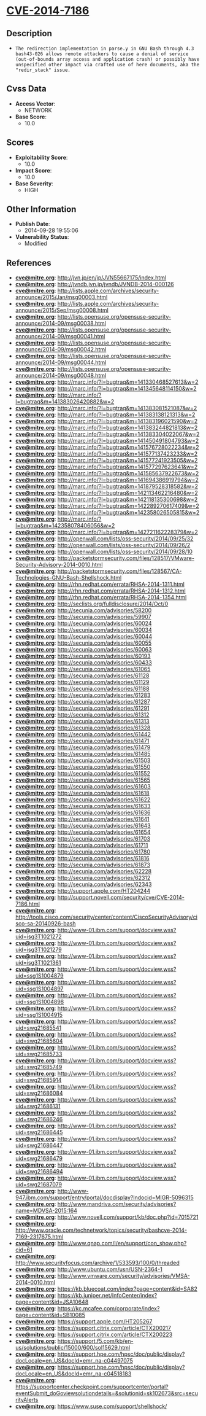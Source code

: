 
# [CVE-2014-7186](http://jvn.jp/en/jp/JVN55667175/index.html)

## Description

- `The redirection implementation in parse.y in GNU Bash through 4.3 bash43-026 allows remote attackers to cause a denial of service (out-of-bounds array access and application crash) or possibly have unspecified other impact via crafted use of here documents, aka the "redir_stack" issue.`

## Cvss Data

- **Access Vector**:
  - NETWORK
- **Base Score**:
  - 10.0

## Scores

- **Exploitability Score**:
  - 10.0
- **Impact Score**:
  - 10.0
- **Base Severity**:
  - HIGH

## Other Information

- **Publish Date**:
  - 2014-09-28 19:55:06
- **Vulnerability Status**:
  - Modified

## References

- **cve@mitre.org**: http://jvn.jp/en/jp/JVN55667175/index.html
- **cve@mitre.org**: http://jvndb.jvn.jp/jvndb/JVNDB-2014-000126
- **cve@mitre.org**: http://lists.apple.com/archives/security-announce/2015/Jan/msg00003.html
- **cve@mitre.org**: http://lists.apple.com/archives/security-announce/2015/Sep/msg00008.html
- **cve@mitre.org**: http://lists.opensuse.org/opensuse-security-announce/2014-09/msg00038.html
- **cve@mitre.org**: http://lists.opensuse.org/opensuse-security-announce/2014-09/msg00041.html
- **cve@mitre.org**: http://lists.opensuse.org/opensuse-security-announce/2014-09/msg00042.html
- **cve@mitre.org**: http://lists.opensuse.org/opensuse-security-announce/2014-09/msg00044.html
- **cve@mitre.org**: http://lists.opensuse.org/opensuse-security-announce/2014-09/msg00048.html
- **cve@mitre.org**: http://marc.info/?l=bugtraq&m=141330468527613&w=2
- **cve@mitre.org**: http://marc.info/?l=bugtraq&m=141345648114150&w=2
- **cve@mitre.org**: http://marc.info/?l=bugtraq&m=141383026420882&w=2
- **cve@mitre.org**: http://marc.info/?l=bugtraq&m=141383081521087&w=2
- **cve@mitre.org**: http://marc.info/?l=bugtraq&m=141383138121313&w=2
- **cve@mitre.org**: http://marc.info/?l=bugtraq&m=141383196021590&w=2
- **cve@mitre.org**: http://marc.info/?l=bugtraq&m=141383244821813&w=2
- **cve@mitre.org**: http://marc.info/?l=bugtraq&m=141383304022067&w=2
- **cve@mitre.org**: http://marc.info/?l=bugtraq&m=141450491804793&w=2
- **cve@mitre.org**: http://marc.info/?l=bugtraq&m=141576728022234&w=2
- **cve@mitre.org**: http://marc.info/?l=bugtraq&m=141577137423233&w=2
- **cve@mitre.org**: http://marc.info/?l=bugtraq&m=141577241923505&w=2
- **cve@mitre.org**: http://marc.info/?l=bugtraq&m=141577297623641&w=2
- **cve@mitre.org**: http://marc.info/?l=bugtraq&m=141585637922673&w=2
- **cve@mitre.org**: http://marc.info/?l=bugtraq&m=141694386919794&w=2
- **cve@mitre.org**: http://marc.info/?l=bugtraq&m=141879528318582&w=2
- **cve@mitre.org**: http://marc.info/?l=bugtraq&m=142113462216480&w=2
- **cve@mitre.org**: http://marc.info/?l=bugtraq&m=142118135300698&w=2
- **cve@mitre.org**: http://marc.info/?l=bugtraq&m=142289270617409&w=2
- **cve@mitre.org**: http://marc.info/?l=bugtraq&m=142358026505815&w=2
- **cve@mitre.org**: http://marc.info/?l=bugtraq&m=142358078406056&w=2
- **cve@mitre.org**: http://marc.info/?l=bugtraq&m=142721162228379&w=2
- **cve@mitre.org**: http://openwall.com/lists/oss-security/2014/09/25/32
- **cve@mitre.org**: http://openwall.com/lists/oss-security/2014/09/26/2
- **cve@mitre.org**: http://openwall.com/lists/oss-security/2014/09/28/10
- **cve@mitre.org**: http://packetstormsecurity.com/files/128517/VMware-Security-Advisory-2014-0010.html
- **cve@mitre.org**: http://packetstormsecurity.com/files/128567/CA-Technologies-GNU-Bash-Shellshock.html
- **cve@mitre.org**: http://rhn.redhat.com/errata/RHSA-2014-1311.html
- **cve@mitre.org**: http://rhn.redhat.com/errata/RHSA-2014-1312.html
- **cve@mitre.org**: http://rhn.redhat.com/errata/RHSA-2014-1354.html
- **cve@mitre.org**: http://seclists.org/fulldisclosure/2014/Oct/0
- **cve@mitre.org**: http://secunia.com/advisories/58200
- **cve@mitre.org**: http://secunia.com/advisories/59907
- **cve@mitre.org**: http://secunia.com/advisories/60024
- **cve@mitre.org**: http://secunia.com/advisories/60034
- **cve@mitre.org**: http://secunia.com/advisories/60044
- **cve@mitre.org**: http://secunia.com/advisories/60055
- **cve@mitre.org**: http://secunia.com/advisories/60063
- **cve@mitre.org**: http://secunia.com/advisories/60193
- **cve@mitre.org**: http://secunia.com/advisories/60433
- **cve@mitre.org**: http://secunia.com/advisories/61065
- **cve@mitre.org**: http://secunia.com/advisories/61128
- **cve@mitre.org**: http://secunia.com/advisories/61129
- **cve@mitre.org**: http://secunia.com/advisories/61188
- **cve@mitre.org**: http://secunia.com/advisories/61283
- **cve@mitre.org**: http://secunia.com/advisories/61287
- **cve@mitre.org**: http://secunia.com/advisories/61291
- **cve@mitre.org**: http://secunia.com/advisories/61312
- **cve@mitre.org**: http://secunia.com/advisories/61313
- **cve@mitre.org**: http://secunia.com/advisories/61328
- **cve@mitre.org**: http://secunia.com/advisories/61442
- **cve@mitre.org**: http://secunia.com/advisories/61471
- **cve@mitre.org**: http://secunia.com/advisories/61479
- **cve@mitre.org**: http://secunia.com/advisories/61485
- **cve@mitre.org**: http://secunia.com/advisories/61503
- **cve@mitre.org**: http://secunia.com/advisories/61550
- **cve@mitre.org**: http://secunia.com/advisories/61552
- **cve@mitre.org**: http://secunia.com/advisories/61565
- **cve@mitre.org**: http://secunia.com/advisories/61603
- **cve@mitre.org**: http://secunia.com/advisories/61618
- **cve@mitre.org**: http://secunia.com/advisories/61622
- **cve@mitre.org**: http://secunia.com/advisories/61633
- **cve@mitre.org**: http://secunia.com/advisories/61636
- **cve@mitre.org**: http://secunia.com/advisories/61641
- **cve@mitre.org**: http://secunia.com/advisories/61643
- **cve@mitre.org**: http://secunia.com/advisories/61654
- **cve@mitre.org**: http://secunia.com/advisories/61703
- **cve@mitre.org**: http://secunia.com/advisories/61711
- **cve@mitre.org**: http://secunia.com/advisories/61780
- **cve@mitre.org**: http://secunia.com/advisories/61816
- **cve@mitre.org**: http://secunia.com/advisories/61873
- **cve@mitre.org**: http://secunia.com/advisories/62228
- **cve@mitre.org**: http://secunia.com/advisories/62312
- **cve@mitre.org**: http://secunia.com/advisories/62343
- **cve@mitre.org**: http://support.apple.com/HT204244
- **cve@mitre.org**: http://support.novell.com/security/cve/CVE-2014-7186.html
- **cve@mitre.org**: http://tools.cisco.com/security/center/content/CiscoSecurityAdvisory/cisco-sa-20140926-bash
- **cve@mitre.org**: http://www-01.ibm.com/support/docview.wss?uid=isg3T1021272
- **cve@mitre.org**: http://www-01.ibm.com/support/docview.wss?uid=isg3T1021279
- **cve@mitre.org**: http://www-01.ibm.com/support/docview.wss?uid=isg3T1021361
- **cve@mitre.org**: http://www-01.ibm.com/support/docview.wss?uid=ssg1S1004879
- **cve@mitre.org**: http://www-01.ibm.com/support/docview.wss?uid=ssg1S1004897
- **cve@mitre.org**: http://www-01.ibm.com/support/docview.wss?uid=ssg1S1004898
- **cve@mitre.org**: http://www-01.ibm.com/support/docview.wss?uid=ssg1S1004915
- **cve@mitre.org**: http://www-01.ibm.com/support/docview.wss?uid=swg21685541
- **cve@mitre.org**: http://www-01.ibm.com/support/docview.wss?uid=swg21685604
- **cve@mitre.org**: http://www-01.ibm.com/support/docview.wss?uid=swg21685733
- **cve@mitre.org**: http://www-01.ibm.com/support/docview.wss?uid=swg21685749
- **cve@mitre.org**: http://www-01.ibm.com/support/docview.wss?uid=swg21685914
- **cve@mitre.org**: http://www-01.ibm.com/support/docview.wss?uid=swg21686084
- **cve@mitre.org**: http://www-01.ibm.com/support/docview.wss?uid=swg21686131
- **cve@mitre.org**: http://www-01.ibm.com/support/docview.wss?uid=swg21686246
- **cve@mitre.org**: http://www-01.ibm.com/support/docview.wss?uid=swg21686445
- **cve@mitre.org**: http://www-01.ibm.com/support/docview.wss?uid=swg21686447
- **cve@mitre.org**: http://www-01.ibm.com/support/docview.wss?uid=swg21686479
- **cve@mitre.org**: http://www-01.ibm.com/support/docview.wss?uid=swg21686494
- **cve@mitre.org**: http://www-01.ibm.com/support/docview.wss?uid=swg21687079
- **cve@mitre.org**: http://www-947.ibm.com/support/entry/portal/docdisplay?lndocid=MIGR-5096315
- **cve@mitre.org**: http://www.mandriva.com/security/advisories?name=MDVSA-2015:164
- **cve@mitre.org**: http://www.novell.com/support/kb/doc.php?id=7015721
- **cve@mitre.org**: http://www.oracle.com/technetwork/topics/security/bashcve-2014-7169-2317675.html
- **cve@mitre.org**: http://www.qnap.com/i/en/support/con_show.php?cid=61
- **cve@mitre.org**: http://www.securityfocus.com/archive/1/533593/100/0/threaded
- **cve@mitre.org**: http://www.ubuntu.com/usn/USN-2364-1
- **cve@mitre.org**: http://www.vmware.com/security/advisories/VMSA-2014-0010.html
- **cve@mitre.org**: https://kb.bluecoat.com/index?page=content&id=SA82
- **cve@mitre.org**: https://kb.juniper.net/InfoCenter/index?page=content&id=JSA10648
- **cve@mitre.org**: https://kc.mcafee.com/corporate/index?page=content&id=SB10085
- **cve@mitre.org**: https://support.apple.com/HT205267
- **cve@mitre.org**: https://support.citrix.com/article/CTX200217
- **cve@mitre.org**: https://support.citrix.com/article/CTX200223
- **cve@mitre.org**: https://support.f5.com/kb/en-us/solutions/public/15000/600/sol15629.html
- **cve@mitre.org**: https://support.hpe.com/hpsc/doc/public/display?docLocale=en_US&docId=emr_na-c04497075
- **cve@mitre.org**: https://support.hpe.com/hpsc/doc/public/display?docLocale=en_US&docId=emr_na-c04518183
- **cve@mitre.org**: https://supportcenter.checkpoint.com/supportcenter/portal?eventSubmit_doGoviewsolutiondetails=&solutionid=sk102673&src=securityAlerts
- **cve@mitre.org**: https://www.suse.com/support/shellshock/
